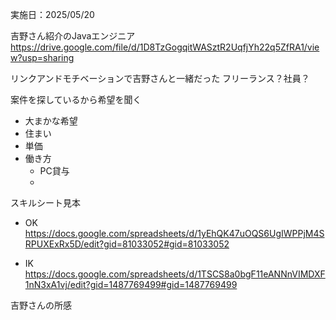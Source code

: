 実施日：2025/05/20

吉野さん紹介のJavaエンジニア
https://drive.google.com/file/d/1D8TzGogqitWASztR2UqfjYh22q5ZfRA1/view?usp=sharing

リンクアンドモチベーションで吉野さんと一緒だった
フリーランス？社員？

案件を探しているから希望を聞く
- 大まかな希望
- 住まい
- 単価
- 働き方
	- PC貸与
	- 


スキルシート見本
- OK
https://docs.google.com/spreadsheets/d/1yEhQK47uOQS6UgIWPPjM4SRPUXExRx5D/edit?gid=81033052#gid=81033052

- IK
https://docs.google.com/spreadsheets/d/1TSCS8a0bgF11eANNnVIMDXF1nN3xA1vj/edit?gid=1487769499#gid=1487769499

吉野さんの所感